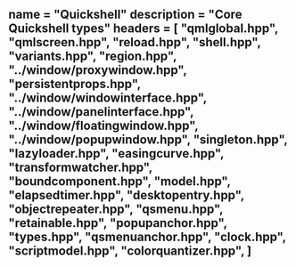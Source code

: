 name = "Quickshell"
description = "Core Quickshell types"
headers = [
	"qmlglobal.hpp",
	"qmlscreen.hpp",
	"reload.hpp",
	"shell.hpp",
	"variants.hpp",
	"region.hpp",
	"../window/proxywindow.hpp",
	"persistentprops.hpp",
	"../window/windowinterface.hpp",
	"../window/panelinterface.hpp",
	"../window/floatingwindow.hpp",
	"../window/popupwindow.hpp",
	"singleton.hpp",
	"lazyloader.hpp",
	"easingcurve.hpp",
	"transformwatcher.hpp",
	"boundcomponent.hpp",
	"model.hpp",
	"elapsedtimer.hpp",
	"desktopentry.hpp",
	"objectrepeater.hpp",
	"qsmenu.hpp",
	"retainable.hpp",
	"popupanchor.hpp",
	"types.hpp",
	"qsmenuanchor.hpp",
	"clock.hpp",
	"scriptmodel.hpp",
	"colorquantizer.hpp",
]
-----
